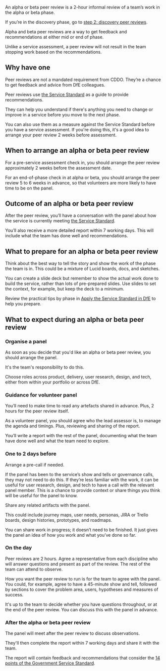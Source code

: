 An alpha or beta peer review is a 2-hour informal review of a team’s work in the alpha or beta phase.

If you’re in the discovery phase, go to [step 2: discovery peer reviews](/service-assurance/discovery-peer-review).

Alpha and beta peer reviews are a way to get feedback and recommendations at either mid or end of phase.

Unlike a service assessment, a peer review will not result in the team stopping work based on the recommendations.

## Why have one

Peer reviews are not a mandated requirement from CDDO. They’re a chance to get feedback and advice from DfE colleagues.

Peer reviews use [the Service Standard](https://apply-the-service-standard.education.gov.uk/service-standard) as a guide to provide recommendations.

They can help you understand if there's anything you need to change or improve in a service before you move to the next phase.

You can also use them as a measure against the Service Standard before you have a service assessment. If you're doing this, it's a good idea to arrange your peer review 2 weeks before assessment.

## When to arrange an alpha or beta peer review

For a pre-service assessment check in, you should arrange the peer review approximately 2 weeks before the assessment date.


For an end-of-phase check in at alpha or beta, you should arrange the peer review 5 to 6 weeks in advance, so that volunteers are more likely to have time to be on the panel.

## Outcome of an alpha or beta peer review

After the peer review, you’ll have a conversation with the panel about how the service is currently meeting [the Service Standard](https://apply-the-service-standard.education.gov.uk/service-standard).

You’ll also receive a more detailed report within 7 working days. This will include what the team has done well and recommendations.

## What to prepare for an alpha or beta peer review

Think about the best way to tell the story and show the work of the phase the team is in. This could be a mixture of Lucid boards, docs, and sketches.

You can create a slide deck but remember to show the actual work done to build the service, rather than lots of pre-prepared slides. Use slides to set the context, for example, but keep the deck to a minimum.

Review the practical tips by phase in [Apply the Service Standard in DfE](https://apply-the-service-standard.education.gov.uk/) to help you prepare.

## What to expect during an alpha or beta peer review

### Organise a panel

As soon as you decide that you'd like an alpha or beta peer review, you should arrange the panel.

It's the team's responsibility to do this. 

Choose roles across product, delivery, user research, design, and tech, either from within your portfolio or across DfE.

### Guidance for volunteer panel

You’ll need to make time to read any artefacts shared in advance. Plus, 2 hours for the peer review itself. 

As a volunteer panel, you should agree who the lead assessor is, to manage the agenda and timings. Plus, reviewing and sharing of the report. 

You’ll write a report with the rest of the panel, documenting what the team have done well and what the team need to explore. 

### One to 2 days before

Arrange a pre-call if needed.

If the panel has been to the service’s show and tells or governance calls, they may not need to do this. If they’re less familiar with the work, it can be useful for user research, design, and tech to have a call with the relevant panel member. This is a chance to provide context or share things you think will be useful for the panel to know.

Share any related artifacts with the panel.

This could include journey maps, user needs, personas, JIRA or Trello boards, design histories, prototypes, and roadmaps.

You can share work in progress; it doesn’t need to be finished. It just gives the panel an idea of how you work and what you’ve done so far.

### On the day  

Peer reviews are 2 hours. Agree a representative from each discipline who will answer questions and present as part of the review. The rest of the team can attend to observe.

How you want the peer review to run is for the team to agree with the panel. You could, for example, agree to have a 45-minute show and tell, followed by sections to cover the problem area, users, hypotheses and measures of success. 

It's up to the team to decide whether you have questions throughout, or at the end of the peer review. You can discuss this with the panel in advance.  

 

### After the alpha or beta peer review 

The panel will meet after the peer review to discuss observations.  

They'll then complete the report within 7 working days and share it with the team. 

The report will contain feedback and recommendations that consider the [14 points of the Government Service Standard](https://apply-the-service-standard.education.gov.uk/service-standard). 

 

 